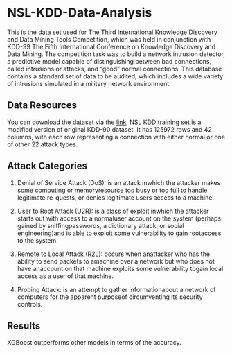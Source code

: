 # NSL-KDD-Data-Analysis
This is the data set used for The Third International Knowledge Discovery and Data Mining Tools Competition, which was held in conjunction with KDD-99 The Fifth International Conference on Knowledge Discovery and Data Mining. The competition task was to build a network intrusion detector, a predictive model capable of distinguishing between bad connections, called intrusions or attacks, and “good” normal connections. This database contains a standard set of data to be audited, which includes a wide variety of intrusions simulated in a military network environment.


## Data Resources
You can download the dataset via the [link](https://www.unb.ca/cic/datasets/nsl.html), NSL KDD training set is a modified version of original KDD-90 dataset. It has 125972 rows and 42 columns, with each row representing a connection with either normal or one of other 22 attack types.

## Attack Categories
1) Denial of Service Attack (DoS): is an attack inwhich the attacker makes some computing or memoryresource too busy or too full to handle legitimate re-quests, or denies legitimate users access to a machine.

2) User to Root Attack (U2R): is a class of exploit inwhich the attacker starts out with access to a normaluser account on the system (perhaps gained by sniffingpasswords, a dictionary attack, or social engineering)and is able to exploit some vulnerability to gain rootaccess to the system.

3) Remote to Local Attack (R2L): occurs when anattacker who has the ability to send packets to amachine over a network but who does not have anaccount on that machine exploits some vulnerability togain local access as a user of that machine.

4) Probing Attack: is an attempt to gather informationabout a network of computers for the apparent purposeof circumventing its security controls.

## Results
XGBoost outperforms other models in terms of the accuracy. 
